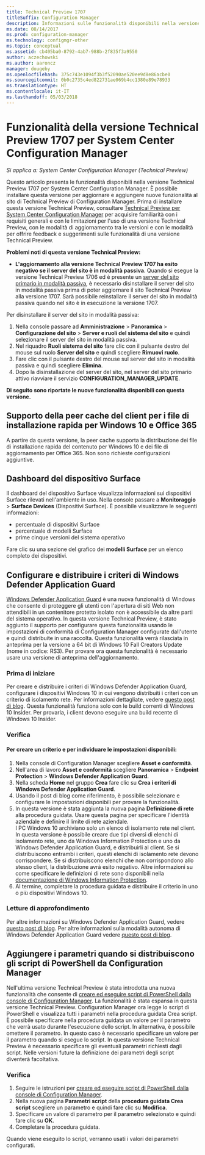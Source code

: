 ```yaml
---
title: Technical Preview 1707
titleSuffix: Configuration Manager
description: Informazioni sulle funzionalità disponibili nella versione Technical Preview 1707 per System Center Configuration Manager.
ms.date: 08/14/2017
ms.prod: configuration-manager
ms.technology: configmgr-other
ms.topic: conceptual
ms.assetid: cb405ba0-8792-4ab7-988b-2f835f3a9550
author: aczechowski
ms.author: aaroncz
manager: dougeby
ms.openlocfilehash: 375c743e1094f3b3f52090ae520ee9d8e86acbe0
ms.sourcegitcommit: 0b0c2735c4ed822731ae069b4cc1380e89e78933
ms.translationtype: HT
ms.contentlocale: it-IT
ms.lasthandoff: 05/03/2018
---
```

# <a name="capabilities-in-technical-preview-1707-for-system-center-configuration-manager"></a>Funzionalità della versione Technical Preview 1707 per System Center Configuration Manager

*Si applica a: System Center Configuration Manager (Technical Preview)*

Questo articolo presenta le funzionalità disponibili nella versione Technical Preview 1707 per System Center Configuration Manager. È possibile installare questa versione per aggiornare e aggiungere nuove funzionalità al sito di Technical Preview di Configuration Manager. Prima di installare questa versione Technical Preview, consultare [Technical Preview per System Center Configuration Manager](../../core/get-started/technical-preview.md) per acquisire familiarità con i requisiti generali e con le limitazioni per l'uso di una versione Technical Preview, con le modalità di aggiornamento tra le versioni e con le modalità per offrire feedback e suggerimenti sulle funzionalità di una versione Technical Preview.     


<!--  Known Issues Template   
**Known Issues in this Technical Preview:**
-   **Issue Name**. Details
    Workaround details.
-->

**Problemi noti di questa versione Technical Preview:**
-   **L'aggiornamento alla versione Technical Preview 1707 ha esito negativo se il server del sito è in modalità passiva**. Quando si esegue la versione Technical Preview 1706 ed è presente un [server del sito primario in modalità passiva](/sccm/core/get-started/capabilities-in-technical-preview-1706#site-server-role-high-availability), è necessario disinstallare il server del sito in modalità passiva prima di poter aggiornare il sito Technical Preview alla versione 1707. Sarà possibile reinstallare il server del sito in modalità passiva quando nel sito è in esecuzione la versione 1707.

  Per disinstallare il server del sito in modalità passiva:
  1. Nella console passare ad **Amministrazione** > **Panoramica** > **Configurazione del sito** > **Server e ruoli del sistema del sito** e quindi selezionare il server del sito in modalità passiva.
  2. Nel riquadro **Ruoli sistema del sito** fare clic con il pulsante destro del mouse sul ruolo **Server del sito** e quindi scegliere **Rimuovi ruolo**.
  3. Fare clic con il pulsante destro del mouse sul server del sito in modalità passiva e quindi scegliere **Elimina**.
  4. Dopo la disinstallazione del server del sito, nel server del sito primario attivo riavviare il servizio **CONFIGURATION_MANAGER_UPDATE**.



**Di seguito sono riportate le nuove funzionalità disponibili con questa versione.**  

<!--  Rough Section Template
##  FEATURE

### Procedure 1
### Try it out!  
 Try to complete the following tasks and then send us **Feedback** from the **Home** tab of the Ribbon to let us know how it worked:
 -  Task 1
 -  Task 2              
-->

## <a name="client-peer-cache-support-for-express-installation-files-for-windows-10-and-office-365"></a>Supporto della peer cache del client per i file di installazione rapida per Windows 10 e Office 365
<!-- 1352486 -->
A partire da questa versione, la peer cache supporta la distribuzione dei file di installazione rapida del contenuto per Windows 10 e dei file di aggiornamento per Office 365. Non sono richieste configurazioni aggiuntive.

## <a name="surface-device-dashboard"></a>Dashboard del dispositivo Surface
<!--1355788-->
Il dashboard del dispositivo Surface visualizza informazioni sui dispositivi Surface rilevati nell'ambiente in uso. Nella console passare a **Monitoraggio** > **Surface Devices** (Dispositivi Surface). È possibile visualizzare le seguenti informazioni:
- percentuale di dispositivi Surface
- percentuale di modelli Surface
- prime cinque versioni del sistema operativo

Fare clic su una sezione del grafico dei **modelli Surface** per un elenco completo dei dispositivi.  

## <a name="configure-and-deploy-windows-defender-application-guard-policies"></a>Configurare e distribuire i criteri di Windows Defender Application Guard
<!-- 1351960 -->

[Windows Defender Application Guard](https://blogs.windows.com/msedgedev/2016/09/27/application-guard-microsoft-edge/#XLxEbcpkuKcFebrw.97) è una nuova funzionalità di Windows che consente di proteggere gli utenti con l'apertura di siti Web non attendibili in un contenitore protetto isolato non è accessibile da altre parti del sistema operativo. In questa versione Technical Preview, è stato aggiunto il supporto per configurare questa funzionalità usando le impostazioni di conformità di Configuration Manager configurate dall'utente e quindi distribuite in una raccolta. Questa funzionalità verrà rilasciata in anteprima per la versione a 64 bit di Windows 10 Fall Creators Update (nome in codice: RS3). Per provare ora questa funzionalità è necessario usare una versione di anteprima dell'aggiornamento.

### <a name="before-you-start"></a>Prima di iniziare

Per creare e distribuire i criteri di Windows Defender Application Guard, configurare i dispositivi Windows 10 in cui vengono distribuiti i criteri con un criterio di isolamento rete. Per informazioni dettagliate, vedere [questo post di blog](https://blogs.windows.com/msedgedev/2016/09/27/application-guard-microsoft-edge/#BmJGKPfSjHHzsMmI.97). Questa funzionalità funziona solo con le build correnti di Windows 10 Insider. Per provarla, i client devono eseguire una build recente di Windows 10 Insider.

### <a name="try-it-out"></a>Verifica

#### <a name="to-create-a-policy-and-to-browse-the-available-settings"></a>Per creare un criterio e per individuare le impostazioni disponibili:

1. Nella console di Configuration Manager scegliere **Asset e conformità**.
2. Nell'area di lavoro **Asset e conformità** scegliere **Panoramica** > **Endpoint Protection** > **Windows Defender Application Guard**.
3. Nella scheda **Home** nel gruppo **Crea** fare clic su **Crea i criteri di Windows Defender Application Guard**.
4. Usando il post di blog come riferimento, è possibile selezionare e configurare le impostazioni disponibili per provare la funzionalità.
5. In questa versione è stata aggiunta la nuova pagina **Definizione di rete** alla procedura guidata. Usare questa pagina per specificare l'identità aziendale e definire il limite di rete aziendale.<br>I PC Windows 10 archiviano solo un elenco di isolamento rete nel client. In questa versione è possibile creare due tipi diversi di elenchi di isolamento rete, uno da Windows Information Protection e uno da Windows Defender Application Guard, e distribuirli al client. Se si distribuiscono entrambi i criteri, questi elenchi di isolamento rete devono corrispondere. Se si distribuiscono elenchi che non corrispondono allo stesso client, la distribuzione avrà esito negativo.
Altre informazioni su come specificare le definizioni di rete sono disponibili nella [documentazione di Windows Information Protection](https://docs.microsoft.com/windows/threat-protection/windows-information-protection/create-wip-policy-using-sccm).
6. Al termine, completare la procedura guidata e distribuire il criterio in uno o più dispositivi Windows 10.

### <a name="further-reading"></a>Letture di approfondimento
Per altre informazioni su Windows Defender Application Guard, vedere [questo post di blog](https://blogs.windows.com/msedgedev/2016/09/27/application-guard-microsoft-edge/#BmJGKPfSjHHzsMmI.97). Per altre informazioni sulla modalità autonoma di Windows Defender Application Guard vedere [questo post di blog](https://techcommunity.microsoft.com/t5/Windows-Insider-Program/Windows-Defender-Application-Guard-Standalone-mode/td-p/66903).

## <a name="add-parameters-when-you-deploy-powershell-scripts-from-configuration-manager"></a>Aggiungere i parametri quando si distribuiscono gli script di PowerShell da Configuration Manager

<!-- 1236459 --->

Nell'ultima versione Technical Preview è stata introdotta una nuova funzionalità che consente di [creare ed eseguire script di PowerShell dalla console di Configuration Manager](/sccm/core/get-started/capabilities-in-technical-preview-1706#create-and-run-powershell-scripts-from-the-configuration-manager-console).
La funzionalità è stata espansa in questa versione Technical Preview. Configuration Manager ora legge lo script di PowerShell e visualizza tutti i parametri nella procedura guidata Crea script. È possibile specificare nella procedura guidata un valore per il parametro che verrà usato durante l'esecuzione dello script. In alternativa, è possibile omettere il parametro. In questo caso è necessario specificare un valore per il parametro quando si esegue lo script.
In questa versione Technical Preview è necessario specificare gli eventuali parametri richiesti dagli script. Nelle versioni future la definizione dei parametri degli script diventerà facoltativa.

### <a name="try-it-out"></a>Verifica

1. Seguire le istruzioni per [creare ed eseguire script di PowerShell dalla console di Configuration Manager](/sccm/core/get-started/capabilities-in-technical-preview-1706#create-and-run-powershell-scripts-from-the-configuration-manager-console).
2. Nella nuova pagina **Parametri script** della **procedura guidata Crea script** scegliere un parametro e quindi fare clic su **Modifica**.
3. Specificare un valore di parametro per il parametro selezionato e quindi fare clic su **OK**.
4. Completare la procedura guidata.

Quando viene eseguito lo script, verranno usati i valori dei parametri configurati.
